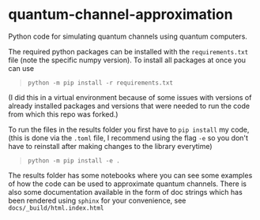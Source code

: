 # quantum-channel-approximation
Python code for simulating quantum channels using quantum computers.

The required python packages can be installed with the `requirements.txt` file (note the specific numpy version).
To install all packages at once you can use
> `python -m pip install -r requirements.txt`

(I did this in a virtual environment because of some issues with versions of already installed
packages and versions that were needed to run the code from which this repo was forked.)

To run the files in the results folder you first have to `pip install` my code,
(this is done via the `.toml` file, I recommend using the flag `-e` so you 
don't have to reinstall after making changes to the library everytime)
> `python -m pip install -e .`

The results folder has some notebooks where you can see some examples of how the code can be used
to approximate quantum channels.
There is also some documentation available in the form of doc strings
which has been rendered using `sphinx` for your convenience, see `docs/_build/html.index.html`
